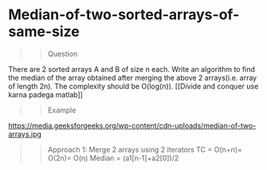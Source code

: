 # Median-of-two-sorted-arrays-of-same-size

>>Question

There are 2 sorted arrays A and B of size n each. 
Write an algorithm to find the median of the array obtained after merging the above 2 arrays(i.e. array of length 2n). 
The complexity should be O(log(n)). [[Divide and conquer use karna padega matlab]]

>> Example

https://media.geeksforgeeks.org/wp-content/cdn-uploads/median-of-two-arrays.jpg

>> Approach 1: Merge 2 arrays using 2 iterators  TC = O(n+n)= O(2n)= O(n)
               Median = (a1[n-1]+a2[0])/2
               
   
